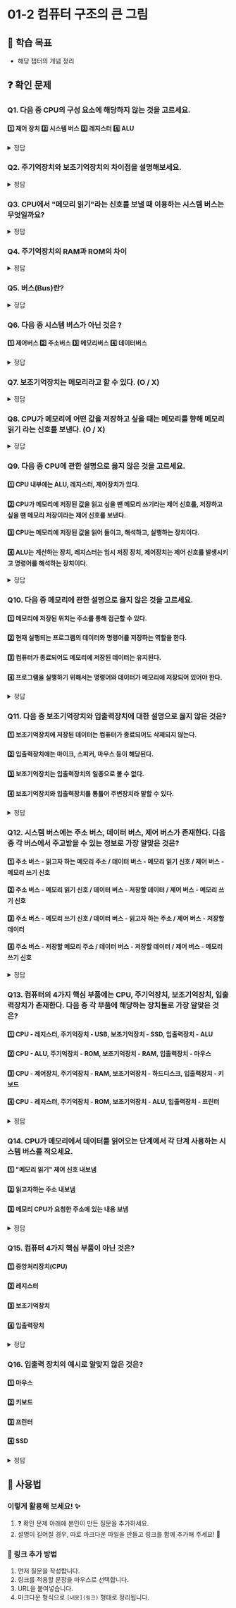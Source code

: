 # 01-2 컴퓨터 구조의 큰 그림

## 📌 학습 목표
- 해당 챕터의 개념 정리

## ❓ 확인 문제

### Q1. 다음 중 CPU의 구성 요소에 해당하지 않는 것을 고르세요.

#### 1️⃣ 제어 장치  2️⃣ 시스템 버스 3️⃣ 레지스터 4️⃣ ALU

<details>
<summary>정답</summary>

#### 2️⃣ 시스템 버스 : 메인 보드에 연결된 컴퓨터의 네가지 핵심 부품들이 정보를 교환하는 통로를 말합니다. 

**CPU 구성 요소 세가지**
#### 1️⃣ 제어 장치 : 제어 신호를 보내고 명령어를 해석하는 장치입니다.
#### 3️⃣ 레지스터 : 프로그램 실행에 관련된 값들을 임시적으로 저장하는 역할을 하는 작은 임시 저장 장치입니다.
#### 4️⃣ ALU : CPU 내에서 계산을 담당하는 부분입니다. 산술논리연산장치 라고도 합니다.

</details>

### Q2. 주기억장치와 보조기억장치의 차이점을 설명해보세요.

<details>
<summary>정답</summary>

#### 주기억장치 : RAM(메모리 라고도 함), ROM이 이에 해당합니다. 현재 실행되고 있는 프로그램의 명령어나 데이터를 주소값에 정돈하여 저장하는 역할을 합니다. 단, 컴퓨터가 종료될 시 저장 내용이 사라집니다.

#### 보조기억장치 : HDD, SSD, USB, CD 등이 해당합니다. 주기억장치보다 저장 용량이 크고, 컴퓨터가 종료되어도 저장한 내용이 사라지지 않습니다. 그렇기에, 보관하고 싶은 프로그램 정보들이 저장됩니다.

</details>

### Q3. CPU에서 "메모리 읽기"라는 신호를 보낼 때 이용하는 시스템 버스는 무엇일까요?

<details>
<summary>정답</summary>

#### 제어 버스 : 제어 신호를 주고받는 통로이며, "메모리 읽기"는 제어 신호에 해당하기 때문.

</details>

### Q4. 주기억장치의 RAM과 ROM의 차이

<details>
<summary>정답</summary>

**RAM(Random Acess Memory)** 은 말 그대로 랜덤 엑세스 메모리다. 우리가 아는 램수면의 램은 아니다.( >_* ) 메인메모리에 주로 사용되며 전원을 켜고 있을 떄는 데이터를 사용 가능하지만, 전원이 꺼지면 데이터가 사라지는 휘발성 메모리다.

**ROM(Read Only Memory)** 는 한번 저장한 테이터를 빠른 속도로 읽어낼 수 있다는 장점이 있지만, 다시 기록은 불가능 하기 때문에 현대에 들어서서는 사용 범위가 많이 줄어들었다.
그럼에도 한번 기록된게 변경 불가능 하다는 특성을 이용 할 때는 매우 유용하다.

</details>

### Q5. 버스(Bus)란?

<details>
<summary>정답</summary>

**버스(Bus)**의 어원은 "버스"라는 단어가 라틴어의 "omnibus(모두를 위한)"에서 유래했다는 점에 있다. "Omnibus"는 '모두를 위한', 즉 '여러 사람을 동시에 수송하는' 뜻을 가지고 있다다. 이 단어에서 버스라는 용어가 발전해, 데이터를 여러 장치들이 동시에 공유할 수 있는 통로로서의 개념으로 사용되기 시작했다.

컴퓨터 하드웨어는 크게 **중앙처리장치(CPU)** , **메인 메모리(기억 장치)** , **입출력 장치**로 나뉘며 이들은 모두 버스(Bus)로 연결되어 있다. **버스(Bus)** 란 CPU, 주기억 장치, 외부의 입출력 장치 사이의 정보 전송을 위한 전기적 통로이다.  즉, 컴퓨터의 많은 장치들이 서로 데이터를 주고 받기 위한 통로이며 버스의 크기, 버스를 통한 데이터 전송 속도가 시스템의 성능을 좌우한다.

</details>



### Q6. 다음 중 시스템 버스가 아닌 것은 ?
#### 1️⃣ 제어버스  2️⃣ 주소버스 3️⃣ 메모리버스 4️⃣ 데이터버스

<details>
<summary>정답</summary>

#### 3️⃣ 메모리버스 

</details>


### Q7. 보조기억장치는 메모리라고 할 수 있다. (O / X)

<details>
<summary>정답</summary>

#### X
주기억장치는 실행되는 프로그램의 명령어와 데이터를 저장하지만, 전원이 꺼지면 저장된 내용을 잃는다. 주기억장치는 메모리라고도 한다.

</details>


### Q8. CPU가 메모리에 어떤 값을 저장하고 싶을 때는 메모리를 향해 메모리 읽기 라는 신호를 보낸다. (O / X)

<details>
<summary>정답</summary>

#### X
CPU가 메모리에 저장된 값을 읽고 싶을 때는 메모리를 향해 메모리 읽기라는 제어신호를 보낸다.
CPU가 메모리에 어떤 값을 저장하고 싶을 때는 메모리를 향해 메모리 쓰기 라는 신호를 보낸다.

</details>


### Q9. 다음 중 CPU에 관한 설명으로 옳지 않은 것을 고르세요.  

#### 1️⃣ CPU 내부에는 ALU, 레지스터, 제어장치가 있다.
#### 2️⃣ CPU가 메모리에 저장된 값을 읽고 싶을 땐 메모리 쓰기라는 제어 신호를, 저장하고 싶을 땐 메모리 저장이라는 제어 신호를 보낸다.  
#### 3️⃣ CPU는 메모리에 저장된 값을 읽어 들이고, 해석하고, 실행하는 장치이다. 
#### 4️⃣ ALU는 계산하는 장치, 레지스터는 임시 저장 장치, 제어장치는 제어 신호를 발생시키고 명령어를 해석하는 장치이다.

<details>  
<summary>정답</summary>  

#### 2️⃣ CPU가 메모리에 저장된 값을 읽고 싶을 땐 메모리 쓰기라는 제어 신호를, 저장하고 싶을 땐 메모리 저장이라는 제어 신호를 보낸다. 
- 메모리에 저장된 값을 읽을 때는 **메모리 읽기** 라는 제어 신호를 보냅니다.
- 메모리에 값을 저장할 때는 **메모리 쓰기** 라는 제어 신호를 보냅니다.
---

#### 1️⃣ CPU 내부에는 ALU, 레지스터, 제어장치가 있다.
- CPU는 크게 세가지로 나누어진다.  
  1. **ALU**  
     덧셈, 뺄셈, 곱셈 등의 연산 및 논리 연산(AND, OR, NOT 등)을 수행합니다.  
  2. **레지스터**  
     명령어 실행을 위한 임시 데이터(데이터, 주소, 상태 정보 등)을 저장합니다.  
  3. **제어장치(Control Unit)**  
     명령어를 해석하고 실행 순서를 제어하는 역할을 합니다. 

#### 2️⃣ 현재 실행되는 프로그램의 데이터와 명령어를 저장하는 역할을 한다. 
- RAM은 프로그램 실행 중 CPU가 빠르게 접근할 수 있도록 **명령어와 데이터**를 저장하는 공간입니다.

#### 4️⃣ 프로그램을 실행하기 위해서는 명령어와 데이터가 메모리에 저장되어 있어야 한다.  
- **CPU**가 프로그램을 실행하려면 해당 프로그램의 **명령어와 데이터**가 반드시 메모리에 있어야 합니다. 
- 하지만, **OS** 는 필요한 부분만 **메모리** 에 올리고, 나머지는 **보조기억장치** 에서 불러옵니다. 

</details>

### Q10. 다음 중 메모리에 관한 설명으로 옳지 않은 것을 고르세요.  

#### 1️⃣ 메모리에 저장된 위치는 주소를 통해 접근할 수 있다.  
#### 2️⃣ 현재 실행되는 프로그램의 데이터와 명령어를 저장하는 역할을 한다.  
#### 3️⃣ 컴퓨터가 종료되어도 메모리에 저장된 데이터는 유지된다. 
#### 4️⃣ 프로그램을 실행하기 위해서는 명령어와 데이터가 메모리에 저장되어 있어야 한다.

<details>  
<summary>정답</summary>  

#### 3️⃣ 컴퓨터가 종료되어도 메모리에 저장된 데이터는 유지된다.
- 데이터를 유지하는 역할은 **보조기억장치** 가 담당합니다.
- **RAM**은 휘발성 메모리로, 전원이 꺼지면 데이터가 사라집니다. 
- **ROM**은 비휘발성 메모리로, 전원이 꺼져도 저장된 데이터가 유지됩니다. 

---

#### 1️⃣ 메모리에 저장된 위치는 주소를 통해 접근할 수 있다.  
- 메모리는 각 데이터가 저장된 위치를 **"주소"라는 고유한 값**으로 관리합니다.

#### 2️⃣ 현재 실행되는 프로그램의 데이터와 명령어를 저장하는 역할을 한다. 
- RAM은 프로그램 실행 중 CPU가 빠르게 접근할 수 있도록 **명령어와 데이터**를 저장하는 공간입니다.

#### 4️⃣ 프로그램을 실행하기 위해서는 명령어와 데이터가 메모리에 저장되어 있어야 한다.  
- **CPU**가 프로그램을 실행하려면 해당 프로그램의 **명령어와 데이터**가 반드시 메모리에 있어야 합니다. 
- 하지만, **OS** 는 필요한 부분만 **메모리** 에 올리고, 나머지는 **보조기억장치** 에서 불러옵니다. 

</details>

### Q11. 다음 중 보조기억장치와 입출력장치에 대한 설명으로 옳지 않은 것은?

#### 1️⃣ 보조기억장치에 저장된 데이터는 컴퓨터가 종료되어도 삭제되지 않는다.
#### 2️⃣ 입출력장치에는 마이크, 스피커, 마우스 등이 해당된다.
#### 3️⃣ 보조기억장치는 입출력장치의 일종으로 볼 수 없다.
#### 4️⃣ 보조기억장치와 입출력장치를 통틀어 주변장치라 말할 수 있다.

<details>
<summary>정답</summary>

#### 3️⃣ 보조기억장치는 입출력장치의 일종으로 볼 수 없다.
- 보조기억장치는 메모리를 보조하는 기능을 수행하는 입출력장치의 일종으로 볼 수 있습니다.
- 보조기억장치와 입출력장치를 주변장치라 통칭하기도 합니다.

---

</details>

### Q12. 시스템 버스에는 주소 버스, 데이터 버스, 제어 버스가 존재한다. 다음 중 각 버스에서 주고받을 수 있는 정보로 가장 알맞은 것은?

#### 1️⃣ 주소 버스 - 읽고자 하는 메모리 주소 / 데이터 버스 - 메모리 읽기 신호 / 제어 버스 - 메모리 쓰기 신호
#### 2️⃣ 주소 버스 - 메모리 읽기 신호 / 데이터 버스 - 저장할 데이터 / 제어 버스 - 메모리 쓰기 신호
#### 3️⃣ 주소 버스 - 메모리 쓰기 신호 / 데이터 버스 - 읽고자 하는 주소 / 제어 버스 - 저장할 데이터
#### 4️⃣ 주소 버스 - 저장할 메모리 주소 / 데이터 버스 - 저장할 데이터 / 제어 버스 - 메모리 쓰기 신호

<details>
<summary>정답</summary>

#### 4️⃣ 주소 버스 - 저장할 주소 / 데이터 버스 - 저장할 데이터 / 제어 버스 - 메모리 쓰기 신호
- 시스템 버스는 주소 버스, 데이터 버스, 제어 버스로 구성되어 있습니다.
- 주소 버스는 주소를, 데이터 버스는 명령어와 데이터를, 제어 버스는 제어 신호를 주고받습니다.

- 문제 상황에서 각 버스에서 주고받을 수 있는 정보는 다음과 같습니다.
   - 메모리 속 명령어를 읽어 들이기 : 주소 버스 - 읽고자 하는 메모리 주소 / 제어 버스 - 메모리 읽기 신호
   - 메모리에 데이터 저장하기 : 주소 버스 - 저장할 메모리 주소 / 데이터 버스 - 저장할 데이터 / 제어 버스 - 메모리 쓰기 신호

---

</details>

### Q13. 컴퓨터의 4가지 핵심 부품에는 CPU, 주기억장치, 보조기억장치, 입출력장치가 존재한다. 다음 중 각 부품에 해당하는 장치들로 가장 알맞은 것은?
#### 1️⃣ CPU - 레지스터, 주기억장치 - USB, 보조기억장치 - SSD, 입출력장치 - ALU
#### 2️⃣ CPU - ALU, 주기억장치 - ROM, 보조기억장치 - RAM, 입출력장치 - 마우스
#### 3️⃣ CPU - 제어장치, 주기억장치 - RAM, 보조기억장치 - 하드디스크, 입출력장치 - 키보드
#### 4️⃣ CPU - 레지스터, 주기억장치 - ROM, 보조기억장치 - ALU, 입출력장치 - 프린터

<details>
<summary>정답</summary>

#### 3️⃣ CPU - 제어장치, 주기억장치 - RAM, 보조기억장치 - 하드디스크, 입출력장치 - 키보드

- 문제에서 각 핵심 부품에 해당하는 장치들은 다음과 같습니다.
   - CPU - ALU, 제어장치, 레지스터
   - 주기억장치 - RAM, ROM
   - 보조기억장치 - 하드디스크, SSD, USB
   - 입출력장치 - 마우스, 키보드, 프린터

---

</details>

### Q14. CPU가 메모리에서 데이터를 읽어오는 단계에서 각 단계 사용하는 시스템 버스를 적으세요.
#### 1️⃣ "메모리 읽기" 제어 신호 내보냄
#### 2️⃣ 읽고자하는 주소 내보냄
#### 3️⃣ 메모리 CPU가 요청한 주소에 있는 내용 보냄

<details>
<summary>정답</summary>

#### 1️⃣ : 제어버스, 2️⃣ : 주소버스, 3️⃣ : 데이터버스
  
</details>

### Q15. 컴퓨터 4가지 핵심 부품이 아닌 것은?
#### 1️⃣ 중앙처리장치(CPU)
#### 2️⃣ 레지스터
#### 3️⃣ 보조기억장치
#### 4️⃣ 입출력장치

<details>
<summary>정답</summary>

#### 2️⃣ 레지스터 : 데이터 임시 저장 장치
- CPU 내부에서 연산이나 제어를 수행하는 데 필요한 데이터를 빠르게 읽고 쓸 수 있도록 도와줌
  
</details>

### Q16. 입출력 장치의 예시로 알맞지 않은 것은?
#### 1️⃣ 마우스
#### 2️⃣ 키보드
#### 3️⃣ 프린터
#### 4️⃣ SSD

<details>
<summary>정답</summary>

#### 4️⃣ SSD : 보조기억장치
- SSD는 HDD보다 빠른 속도로 데이터를 읽고 쓸 수 있고 충격에 강한 것이 장점
  
</details>

## 📝 사용법  
### 이렇게 활용해 보세요! ✨  
1. ❓ 확인 문제 아래에 본인이 만든 질문을 추가하세요.  
2. 설명이 길어질 경우, 따로 마크다운 파일을 만들고 링크를 함께 추가해 주세요! 🔗  

### 🔗 링크 추가 방법  
1. 먼저 질문을 작성합니다.  
2. 링크를 적용할 문장을 마우스로 선택합니다.  
3. URL을 붙여넣습니다.  
4. 마크다운 형식으로 `[내용](링크)` 형태로 정리됩니다.  
